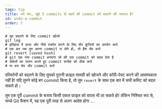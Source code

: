 ```yaml
---
tags: tip
title: अरे यार, मुझे 5 commits से पहले की commit को बदलने की जरूरत है!
id: undo-a-commit
order: 7
---
```


```git
# तुम बदलने के लिए commit खोजो
git log
# इतिहास में ऊपर और नीचे स्क्रॉल करने के लिए तीर कुंजियों का उपयोग करो
# एक बार जब तुम अपना commit पा लेते हो, तो हैश सेव करो
git revert [saved hash]
# git एक नया commit बनाएगा जो की उस commit को बदल देता है
# संकेतों का पालन करते हुए commit सन्देश को ठीक करो
# या बस सेव और commit करो
```

परिवर्तनों को बदलने के लिए तुमको पुरानी फ़ाइल सामग्री को खोजने और कॉपी-पेस्ट करने की आवश्यकता नहीं है! यदि तुमने कोई बग commit किया है, तो तुम `revert` के साथ एक बार में सभी कमिट को बदल सकते हो।

तुम एक पूरी commit के बजाय किसी एकल फ़ाइल को वापस भी ला सकते हो! लेकिन निश्चित रूप से, सच्चे Git फैशन में, यह एक पूरी तरह से अलग आदेश होगा ...